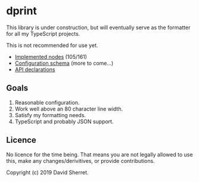 # dprint

This library is under construction, but will eventually serve as the formatter for all my TypeScript projects.

This is not recommended for use yet.

* [Implemented nodes](implemented-nodes.md) (105/161)
* [Configuration schema](schema/dprint.schema.json) (more to come...)
* [API declarations](lib/dprint.d.ts)

## Goals

1. Reasonable configuration.
2. Work well above an 80 character line width.
3. Satisfy my formatting needs.
4. TypeScript and probably JSON support.

## Licence

No licence for the time being. That means you are not legally allowed to use this, make any changes/derivitives, or provide contributions.

Copyright (c) 2019 David Sherret.
